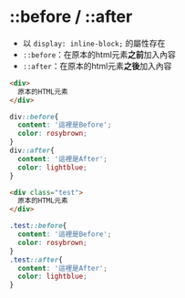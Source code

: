 # ::before / ::after

* 以 ``` display: inline-block; ``` 的屬性存在
* ``` ::before ```：在原本的html元素**之前**加入內容
* ``` ::after ```：在原本的html元素**之後**加入內容

```html
<div>
  原本的HTML元素
</div>
```

```scss
div::before{
  content: '這裡是Before';
  color: rosybrown;
}
div::after{
  content: '這裡是After';
  color: lightblue;
}
```

```html
<div class="test">
  原本的HTML元素
</div>
```

```scss
.test::before{
  content: '這裡是Before';
  color: rosybrown;
}
.test::after{
  content: '這裡是After';
  color: lightblue;
}
```